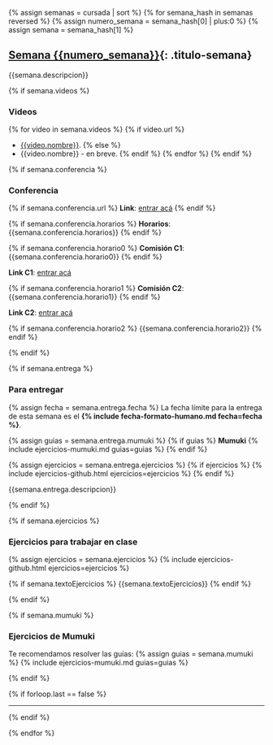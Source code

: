 {% assign semanas = cursada | sort %}
{% for semana_hash in semanas reversed %}
{% assign numero_semana = semana_hash[0] | plus:0 %}
{% assign semana = semana_hash[1] %}

## [Semana {{numero_semana}}](#semana-{{numero_semana}}){: .titulo-semana}
{{semana.descripcion}}

{% if semana.videos %}
### Videos

{% for video in semana.videos %}
{% if video.url %}
* [{{video.nombre}}]({{video.url}}). 
{% else %}
* {{video.nombre}} - en breve. 
{% endif %}
{% endfor %}
{% endif %}

{% if semana.conferencia %}
### Conferencia
{% if semana.conferencia.url %}
**Link**: [entrar acá]({{semana.conferencia.url}})
{% endif %}

{% if semana.conferencia.horarios %}
**Horarios**: {{semana.conferencia.horarios}}
{% endif %}

{% if semana.conferencia.horario0 %}
**Comisión C1**: {{semana.conferencia.horario0}}
{% endif %}

**Link C1**: [entrar acá]({{semana.conferencia.url0}})

{% if semana.conferencia.horario1 %}
**Comisión C2**: {{semana.conferencia.horario1}}
{% endif %}

**Link C2**: [entrar acá]({{semana.conferencia.url1}})

{% if semana.conferencia.horario2 %}
{{semana.conferencia.horario2}}
{% endif %}

{% endif %}

{% if semana.entrega %}

### Para entregar
{% assign fecha = semana.entrega.fecha %}
La fecha límite para la entrega de esta semana es el <strong>{% include fecha-formato-humano.md fecha=fecha %}</strong>.

{% assign guias = semana.entrega.mumuki %}
{% if guias %}
**Mumuki**
{% include ejercicios-mumuki.md guias=guias %}
{% endif %}

{% assign ejercicios = semana.entrega.ejercicios %}
{% if ejercicios %}
{% include ejercicios-github.html ejercicios=ejercicios %}
{% endif %}



{{semana.entrega.descripcion}}

{% endif %}

{% if semana.ejercicios %}

### Ejercicios para trabajar en clase
{% assign ejercicios = semana.ejercicios %}
{% include ejercicios-github.html ejercicios=ejercicios %}

{% if semana.textoEjercicios %}
{{semana.textoEjercicios}}
{% endif %}

{% endif %}

{% if semana.mumuki %}

### Ejercicios de Mumuki

Te recomendamos resolver las guías:
{% assign guias = semana.mumuki %}
{% include ejercicios-mumuki.md guias=guias %}

{% endif %}

{% if forloop.last == false %}
<hr class="titulo-semana">
{% endif %}

{% endfor %}
